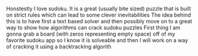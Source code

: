 Honstestly I love sudoku. It is a great (usually bite sized) puzzle that is built on strict rules which can lead to some clever inevitabilities 
The idea behind this is to have first a text based solver and then possibly move on to a great way to show how algorithms can crack sudoku puzzles
First thing I am gonna grab a board (with zeros representing empty space) off of my favorite sudoku app so I know it is solveable and then I will work on a way of cracking it using a backtracking algorith